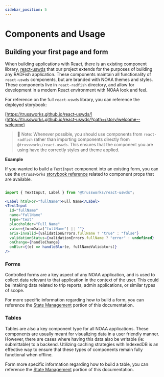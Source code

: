 ```yaml
---
sidebar_position: 5
---
```


# Components and Usage

## Building your first page and form

When building applications with React, there is an existing component library, [react-uswds](https://trussworks.github.io/react-uswds/?path=/docs/welcome--docs) that our project extends for the purposes of building any RADFish application. These components maintain all functionality of `react-uswds` components, but are branded with NOAA themes and styles. These components live in `react-radfish` directory, and allow for development in a modern React environment with NOAA look and feel.

For reference on the full `react-uswds` library, you can reference the deployed storybook:

[https://trussworks.github.io/react-uswds/](https://trussworks.github.io/react-uswds/?path=/story/welcome--welcome)

> 🚨 Note: Whenever possible, you should use components from `react-radfish` rather than importing components directly from `@trussworks/react-uswds`. This ensures that the component you are using have the correctly styles and theme applied.

**Example**

If you wanted to build a `TextInput` component into an existing form, you can use the `@trussworks` [storybook reference](https://trussworks.github.io/react-uswds/?path=/docs/components-text-input--docs) related to component props that are available.

```jsx

import { TextInput, Label } from "@trussworks/react-uswds";

<Label htmlFor="fullName">Full Name</Label>
<TextInput
  id="fullName"
  name="fullName"
  type="text"
  placeholder="Full Name"
  value={formData["fullName"] || ""}
  aria-invalid={validationErrors.fullName ? "true" : "false"}
  validationStatus={validationErrors.fullName ? "error" : undefined}
  onChange={handleChange}
  onBlur={(e) => handleBlur(e, fullNameValidators)}
/>
```

### Forms

Controlled forms are a key aspect of any NOAA application, and is used to collect data relevant to that application in the context of the user. This could be intaking data related to trip reports, admin applications, or similar types of scope.

For more specific information regarding how to build a form, you can reference the [State Management](./state-management.md) portion of this documentation.

### Tables

Tables are also a key component type for all NOAA applications. These components are usually meant for visualizing data in a user friendly manner. However, there are cases where having this data also be writable (ie: submittable) to a backend. Utilizing caching strategies with IndexedDB is an effective way to ensure that these types of components remain fully functional when offline.

Form more specific information regarding how to build a table, you can reference the [State Management](./state-management.md) portion of this documentation.
